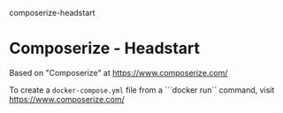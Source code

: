 composerize-headstart
# Composerize - Headstart

Based on "Composerize" at https://www.composerize.com/

To create a ```docker-compose.yml``` file from a ```docker run`` command, visit https://www.composerize.com/ 
